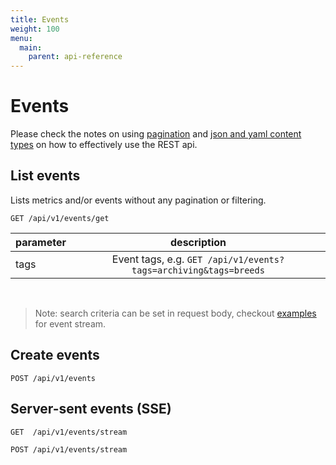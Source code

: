 ```yaml
---
title: Events
weight: 100
menu:
  main:
    parent: api-reference
---
```


# Events

Please check the notes on using [pagination](/documentation/api-reference/#pagination) and [json and yaml content types](/documentation/api-reference/#content-types) on how to effectively use the REST api.

## List events

Lists metrics and/or events without any pagination or filtering.

    GET /api/v1/events/get

| parameter     | description      |
| ------------- |:----------------:|
| tags          | Event tags, e.g. `GET /api/v1/events?tags=archiving&tags=breeds`
<br>

> Note: search criteria can be set in request body, checkout [examples](http://vamp.io/documentation/using-vamp/metrics-and-events/#query-metrics-events-using-tags) for event stream.

## Create events

    POST /api/v1/events    
    
## Server-sent events (SSE)

    GET  /api/v1/events/stream
    
    POST /api/v1/events/stream

